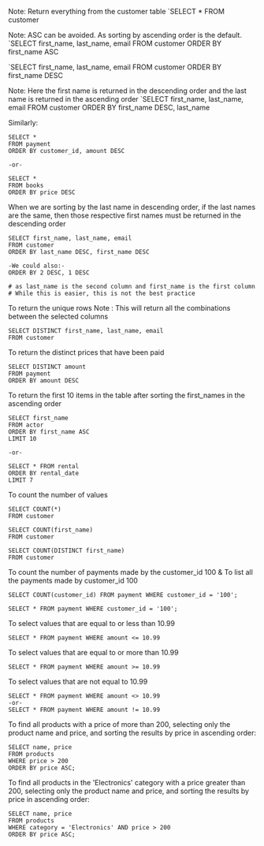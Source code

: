 
Note: Return everything from the customer table
`SELECT * FROM customer

Note: ASC can be avoided. As sorting by ascending order is the default. 
`SELECT first_name, last_name, email FROM customer ORDER BY first_name ASC

`SELECT first_name, last_name, email FROM customer ORDER BY first_name DESC

Note: Here the first name is returned in the descending order and the last name is returned in the ascending order
`SELECT first_name, last_name, email FROM customer ORDER BY first_name DESC, last_name

Similarly: 
```
SELECT * 
FROM payment
ORDER BY customer_id, amount DESC

-or-

SELECT * 
FROM books
ORDER BY price DESC

```


When we are sorting by the last name in descending order, if the last names are the same, then those respective first names must be returned in the descending order

```
SELECT first_name, last_name, email
FROM customer
ORDER BY last_name DESC, first_name DESC

-We could also:-
ORDER BY 2 DESC, 1 DESC

# as last_name is the second column and first_name is the first column
# While this is easier, this is not the best practice
```


To return the unique rows
Note : This will return all the combinations between the selected columns

```
SELECT DISTINCT first_name, last_name, email
FROM customer
```

To return the distinct prices that have been paid

```
SELECT DISTINCT amount
FROM payment
ORDER BY amount DESC
```

To return the first 10 items in the table after sorting the first_names in the ascending order

```
SELECT first_name
FROM actor
ORDER BY first_name ASC
LIMIT 10

-or-

SELECT * FROM rental
ORDER BY rental_date
LIMIT 7
```


To count the number of values 

```
SELECT COUNT(*)
FROM customer

SELECT COUNT(first_name)
FROM customer

SELECT COUNT(DISTINCT first_name)
FROM customer

```

To count the number of payments made by the customer_id 100 &
To list all the payments made by customer_id 100

```
SELECT COUNT(customer_id) FROM payment WHERE customer_id = '100';

SELECT * FROM payment WHERE customer_id = '100';
```


To select values that are equal to or less than 10.99
```
SELECT * FROM payment WHERE amount <= 10.99
```

To select values that are equal to or more than 10.99
```
SELECT * FROM payment WHERE amount >= 10.99
```

To select values that are not equal to 10.99

```
SELECT * FROM payment WHERE amount <> 10.99
-or-
SELECT * FROM payment WHERE amount != 10.99
```

To find all products with a price of more than 200, selecting only the product name and price, and sorting the results by price in ascending order:

```
SELECT name, price
FROM products
WHERE price > 200
ORDER BY price ASC;
```

To find all products in the 'Electronics' category with a price greater than 200, selecting only the product name and price, and sorting the results by price in ascending order:

```
SELECT name, price
FROM products
WHERE category = 'Electronics' AND price > 200
ORDER BY price ASC;
```

